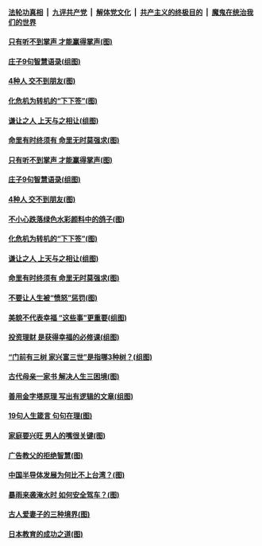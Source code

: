 

####  [法轮功真相](../../../../basic/blob/master/README.md?t=07261802) &nbsp;|&nbsp; [九评共产党](../../../../9ping.md/blob/master/README.md?t=07261802) &nbsp;|&nbsp; [解体党文化](../../../../jtdwh.md/blob/master/README.md?t=07261802)  &nbsp;|&nbsp; [共产主义的终极目的](../../../../gczydzjmd.md/blob/master/README.md?t=07261802) &nbsp;|&nbsp; [魔鬼在统治我们的世界](../../../../mgztzwmdsj.md/blob/master/README.md?t=07261802) 

#### [只有听不到掌声 才能赢得掌声(图)](../pages/p8/940636.md?t=07261802) 

#### [庄子9句智慧语录(组图)](../pages/p8/940644.md?t=07261802) 

#### [4种人 交不到朋友(图)](../pages/p8/940609.md?t=07261802) 

#### [化危机为转机的“下下签”(图)](../pages/p8/940628.md?t=07261802) 

#### [谦让之人 上天与之相让(组图)](../pages/p8/938029.md?t=07261802) 

#### [命里有时终须有 命里无时莫强求(图)](../pages/p8/940454.md?t=07261802) 

#### [只有听不到掌声 才能赢得掌声(图)](../pages/p8/940636.md?t=07261802) 

#### [庄子9句智慧语录(组图)](../pages/p8/940644.md?t=07261802) 

#### [4种人 交不到朋友(图)](../pages/p8/940609.md?t=07261802) 

#### [不小心跌落绿色水彩颜料中的鸽子(图)](../pages/p8/940733.md?t=07261802) 

#### [化危机为转机的“下下签”(图)](../pages/p8/940628.md?t=07261802) 

#### [谦让之人 上天与之相让(组图)](../pages/p8/938029.md?t=07261802) 

#### [命里有时终须有 命里无时莫强求(图)](../pages/p8/940454.md?t=07261802) 

#### [不要让人生被“愤怒”惩罚(图)](../pages/p8/940751.md?t=07261802) 

#### [美貌不代表幸福 “这些事”更重要(组图)](../pages/p8/940633.md?t=07261802) 

#### [投资理财 是获得幸福的必修课(组图)](../pages/p8/940728.md?t=07261802) 

#### [“门前有三树 家兴富三世”是指哪3种树？(组图)](../pages/p8/940619.md?t=07261802) 

#### [古代母亲一家书 解决人生三困境(图)](../pages/p8/940639.md?t=07261802) 

#### [善用金字塔原理 写出有逻辑的文章(组图)](../pages/p8/940603.md?t=07261802) 

#### [19句人生箴言 句句在理(图)](../pages/p8/940582.md?t=07261802) 

#### [家庭要兴旺 男人的嘴很关键(图)](../pages/p8/940551.md?t=07261802) 

#### [广告教父的拒绝智慧(图)](../pages/p8/940447.md?t=07261802) 

#### [中国半导体发展为何比不上台湾？(图)](../pages/p8/940524.md?t=07261802) 

#### [暴雨来袭淹水时 如何安全驾车？(图)](../pages/p8/940448.md?t=07261802) 

#### [古人爱妻子的三种境界(图)](../pages/p8/940451.md?t=07261802) 

#### [日本教育的成功之道(图)](../pages/p8/940440.md?t=07261802) 

